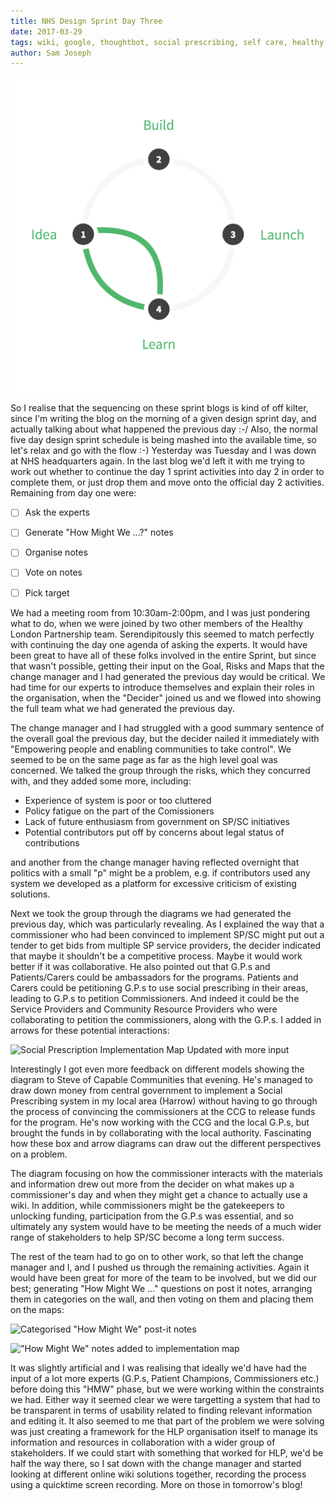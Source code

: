 ```yaml
---
title: NHS Design Sprint Day Three
date: 2017-03-29
tags: wiki, google, thoughtbot, social prescribing, self care, healthy london partnership, clinical commissioning groups
author: Sam Joseph
---
```


![design sprint](/images/design_sprint.png)

So I realise that the sequencing on these sprint blogs is kind of off kilter, since I'm writing the blog on the morning of a given design sprint day, and actually talking about what happened the previous day :-/  Also, the normal five day design sprint schedule is being mashed into the available time, so let's relax and go with the flow :-) Yesterday was Tuesday and I was down at NHS headquarters again.  In the last blog we'd left it with me trying to work out whether to continue the day 1 sprint activities into day 2 in order to complete them, or just drop them and move onto the official day 2 activities.  Remaining from day one were:

* [ ] Ask the experts
* [ ] Generate "How Might We ...?" notes
* [ ] Organise notes
* [ ] Vote on notes
* [ ] Pick target


We had a meeting room from 10:30am-2:00pm, and I was just pondering what to do, when we were joined by two other members of the Healthy London Partnership team.  Serendipitously this seemed to match perfectly with continuing the day one agenda of asking the experts.  It would have been great to have all of these folks involved in the entire Sprint, but since that wasn't possible, getting their input on the Goal, Risks and Maps that the change manager and I had generated the previous day would be critical.  We had time for our experts to introduce themselves and explain their roles in the organisation, when the "Decider" joined us and we flowed into showing the full team what we had generated the previous day.

The change manager and I had struggled with a good summary sentence of the overall goal the previous day, but the decider nailed it immediately with "Empowering people and enabling communities to take control".  We seemed to be on the same page as far as the high level goal was concerned.  We talked the group through the risks, which they concurred with, and they added some more, including:

* Experience of system is poor or too cluttered
* Policy fatigue on the part of the Comissioners
* Lack of future enthusiasm from government on SP/SC initiatives
* Potential contributors put off by concerns about legal status of contributions

and another from the change manager having reflected overnight that politics with a small "p" might be a problem, e.g. if contributors used any system we developed as a platform for excessive criticism of existing solutions.

Next we took the group through the diagrams we had generated the previous day, which was particularly revealing.  As I explained the way that a commissioner who had been convinced to implement SP/SC might put out a tender to get bids from multiple SP service providers, the decider indicated that maybe it shouldn't be a competitive process.  Maybe it would work better if it was collaborative.  He also pointed out that G.P.s and Patients/Carers could be ambassadors for the programs.  Patients and Carers could be petitioning G.P.s to use social prescribing in their areas, leading to G.P.s to petition Commissioners. And indeed it could be the Service Providers and Community Resource Providers who were collaborating to petition the commissioners, along with the G.P.s.  I added in arrows for these potential interactions:

![Social Prescription Implementation Map Updated with more input](https://www.dropbox.com/s/ikj26czyg78kf2r/updated_map.jpg?dl=1)

Interestingly I got even more feedback on different models showing the diagram to Steve of Capable Communities that evening.  He's managed to draw down money from central government to implement a Social Prescribing system in my local area (Harrow) without having to go through the process of convincing the commissioners at the CCG to release funds for the program.  He's now working with the CCG and the local G.P.s, but brought the funds in by collaborating with the local authority.  Fascinating how these box and arrow diagrams can draw out the different perspectives on a problem.

The diagram focusing on how the commissioner interacts with the materials and information drew out more from the decider on what makes up a commissioner's day and when they might get a chance to actually use a wiki.  In addition, while commissioners might be the gatekeepers to unlocking funding, participation from the G.P.s was essential, and so ultimately any system would have to be meeting the needs of a much wider range of stakeholders to help SP/SC become a long term success.

The rest of the team had to go on to other work, so that left the change manager and I, and I pushed us through the remaining activities.  Again it would have been great for more of the team to be involved, but we did our best; generating "How Might We ..." questions on post it notes, arranging them in categories on the wall, and then voting on them and placing them on the maps:

![Categorised "How Might We" post-it notes](https://www.dropbox.com/s/j5yn7r0l78vnovc/hmw_notes_on_wall_portrait.jpg?dl=1)

!["How Might We" notes added to implementation map](https://www.dropbox.com/s/htsfa2h1zy7sy9x/hmw_on_maps_portrait.jpg?dl=1)

It was slightly artificial and I was realising that ideally we'd have had the input of a lot more experts (G.P.s, Patient Champions, Commissioners etc.) before doing this "HMW" phase, but we were working within the constraints we had.  Either way it seemed clear we were targetting a system that had to be transparent in terms of usability related to finding relevant information and editing it.  It also seemed to me that part of the problem we were solving was just creating a framework for the HLP organisation itself to manage its information and resources in collaboration with a wider group of stakeholders.  If we could start with something that worked for HLP, we'd be half the way there, so I sat down with the change manager and started looking at different online wiki solutions together, recording the process using a quicktime screen recording.  More on those in tomorrow's blog!
